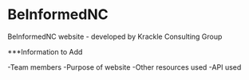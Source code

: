 # BeInformedNC
BeInformedNC website - developed by Krackle Consulting Group

***Information to Add

-Team members
-Purpose of website
-Other resources used
-API used
